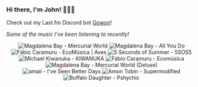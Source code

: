 ### Hi there, I'm John! 🏄🏻‍♂️

Check out my Last.fm Discord bot [Gowon](http://gowon.ca)!

_Some of the music I've been listening to recently!_


<!-- lastfm -->
<p align="center"><img src="https://lastfm.freetls.fastly.net/i/u/64s/c1b18f7dd5f2b262a96288bfa2330ad2.jpg" title="Magdalena Bay - Mercurial World"> <img src="https://lastfm.freetls.fastly.net/i/u/64s/181d1f79a656fc167ca9f088be67779f.png" title="Magdalena Bay - All You Do"> <img src="https://lastfm.freetls.fastly.net/i/u/64s/c8debedfb434cd00391f5bb9fa5df12b.jpg" title="Fábio Caramuru - EcoMúsica | Aves"> <img src="https://lastfm.freetls.fastly.net/i/u/64s/956c88dc2e55a2c553aa20bf40d12cdc.jpg" title="5 Seconds of Summer - 5SOS5"> <img src="https://lastfm.freetls.fastly.net/i/u/64s/75335d55128dd22643873906e238ecf5.png" title="Michael Kiwanuka - KIWANUKA"> <img src="https://lastfm.freetls.fastly.net/i/u/64s/a37c692410d95d5dd5c405ab54ee0ffd.jpg" title="Fábio Caramuru - Ecomúsica"> <img src="https://lastfm.freetls.fastly.net/i/u/64s/78f9e53f5054737cc192e73dd7f751a5.jpg" title="Magdalena Bay - Mercurial World (Deluxe)"> <img src="https://lastfm.freetls.fastly.net/i/u/64s/6be42e09f635dbd71c0a35d67e0bd552.jpg" title="amaii - I've Seen Better Days"> <img src="https://lastfm.freetls.fastly.net/i/u/64s/82c14211f96b07c3a9cd53c5b3fc2ca2.jpg" title="Amon Tobin - Supermodified"> <img src="https://lastfm.freetls.fastly.net/i/u/64s/4ce6cc42516f4673a20be226b148953c.png" title="Buffalo Daughter - Pshychic"> </p>
